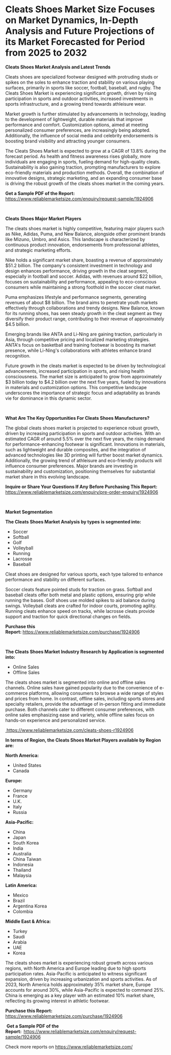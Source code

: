 <p><h1>Cleats Shoes Market Size Focuses on Market Dynamics, In-Depth Analysis and Future Projections of its Market Forecasted for Period from 2025 to 2032</h1></p><p><strong>Cleats Shoes Market Analysis and Latest Trends</strong></p>
<p><p>Cleats shoes are specialized footwear designed with protruding studs or spikes on the soles to enhance traction and stability on various playing surfaces, primarily in sports like soccer, football, baseball, and rugby. The Cleats Shoes Market is experiencing significant growth, driven by rising participation in sports and outdoor activities, increased investments in sports infrastructure, and a growing trend towards athleisure wear.</p><p>Market growth is further stimulated by advancements in technology, leading to the development of lightweight, durable materials that improve performance and comfort. Customization options, aimed at meeting personalized consumer preferences, are increasingly being adopted. Additionally, the influence of social media and celebrity endorsements is boosting brand visibility and attracting younger consumers.</p><p>The Cleats Shoes Market is expected to grow at a CAGR of 13.8% during the forecast period. As health and fitness awareness rises globally, more individuals are engaging in sports, fueling demand for high-quality cleats. Sustainability is also gaining traction, prompting manufacturers to explore eco-friendly materials and production methods. Overall, the combination of innovative designs, strategic marketing, and an expanding consumer base is driving the robust growth of the cleats shoes market in the coming years.</p></p>
<p><strong>Get a Sample PDF of the Report:&nbsp;</strong> <a href="https://www.reliablemarketsize.com/enquiry/request-sample/1924906?utm_campaign=2315&utm_medium=2&utm_source=Github&utm_content=ia&utm_term=28032025&utm_id=cleats-shoes">https://www.reliablemarketsize.com/enquiry/request-sample/1924906</a></p>
<p>&nbsp;</p>
<p><strong>Cleats Shoes Major Market Players</strong></p>
<p><p>The cleats shoes market is highly competitive, featuring major players such as Nike, Adidas, Puma, and New Balance, alongside other prominent brands like Mizuno, Umbro, and Asics. This landscape is characterized by continuous product innovation, endorsements from professional athletes, and strategic marketing efforts.</p><p>Nike holds a significant market share, boasting a revenue of approximately $51.2 billion. The company's consistent investment in technology and design enhances performance, driving growth in the cleat segment, especially in football and soccer. Adidas, with revenues around $22 billion, focuses on sustainability and performance, appealing to eco-conscious consumers while maintaining a strong foothold in the soccer cleat market.</p><p>Puma emphasizes lifestyle and performance segments, generating revenues of about $8 billion. The brand aims to penetrate youth markets effectively through collaborations and trendy designs. New Balance, known for its running shoes, has seen steady growth in the cleat segment as they diversify their product range, contributing to their revenue of approximately $4.5 billion.</p><p>Emerging brands like ANTA and Li-Ning are gaining traction, particularly in Asia, through competitive pricing and localized marketing strategies. ANTA's focus on basketball and training footwear is boosting its market presence, while Li-Ning's collaborations with athletes enhance brand recognition.</p><p>Future growth in the cleats market is expected to be driven by technological advancements, increased participation in sports, and rising health consciousness. The market size is anticipated to grow from approximately $3 billion today to $4.2 billion over the next five years, fueled by innovations in materials and customization options. This competitive landscape underscores the importance of strategic focus and adaptability as brands vie for dominance in this dynamic sector.</p></p>
<p>&nbsp;</p>
<p><strong>What Are The Key Opportunities For Cleats Shoes Manufacturers?</strong></p>
<p><p>The global cleats shoes market is projected to experience robust growth, driven by increasing participation in sports and outdoor activities. With an estimated CAGR of around 5.5% over the next five years, the rising demand for performance-enhancing footwear is significant. Innovations in materials, such as lightweight and durable composites, and the integration of advanced technologies like 3D printing will further boost market dynamics. Additionally, the growing trend of athleisure and eco-friendly products will influence consumer preferences. Major brands are investing in sustainability and customization, positioning themselves for substantial market share in this evolving landscape.</p></p>
<p><strong>Inquire or Share Your Questions If Any Before Purchasing This Report:</strong> <a href="https://www.reliablemarketsize.com/enquiry/pre-order-enquiry/1924906?utm_campaign=2315&utm_medium=2&utm_source=Github&utm_content=ia&utm_term=28032025&utm_id=cleats-shoes">https://www.reliablemarketsize.com/enquiry/pre-order-enquiry/1924906</a></p>
<p>&nbsp;</p>
<p><strong>Market Segmentation</strong></p>
<p><strong>The Cleats Shoes Market Analysis by types is segmented into:</strong></p>
<p><ul><li>Soccer</li><li>Softball</li><li>Golf</li><li>Volleyball</li><li>Running</li><li>Lacrosse</li><li>Baseball</li></ul></p>
<p><p>Cleat shoes are designed for various sports, each type tailored to enhance performance and stability on different surfaces. </p><p>Soccer cleats feature pointed studs for traction on grass. Softball and baseball cleats offer both metal and plastic options, ensuring grip while running the bases. Golf shoes use molded spikes to aid balance during swings. Volleyball cleats are crafted for indoor courts, promoting agility. Running cleats enhance speed on tracks, while lacrosse cleats provide support and traction for quick directional changes on fields.</p></p>
<p><strong>Purchase this Report:&nbsp;</strong><a href="https://www.reliablemarketsize.com/purchase/1924906?utm_campaign=2315&utm_medium=2&utm_source=Github&utm_content=ia&utm_term=28032025&utm_id=cleats-shoes">https://www.reliablemarketsize.com/purchase/1924906</a></p>
<p>&nbsp;</p>
<p><strong>The Cleats Shoes Market Industry Research by Application is segmented into:</strong></p>
<p><ul><li>Online Sales</li><li>Offline Sales</li></ul></p>
<p><p>The cleats shoes market is segmented into online and offline sales channels. Online sales have gained popularity due to the convenience of e-commerce platforms, allowing consumers to browse a wide range of styles and prices from home. In contrast, offline sales, including sports stores and specialty retailers, provide the advantage of in-person fitting and immediate purchase. Both channels cater to different consumer preferences, with online sales emphasizing ease and variety, while offline sales focus on hands-on experience and personalized service.</p></p>
<p><a href="https://www.reliablemarketsize.com/cleats-shoes-r1924906?utm_campaign=2315&utm_medium=2&utm_source=Github&utm_content=ia&utm_term=28032025&utm_id=cleats-shoes">&nbsp;https://www.reliablemarketsize.com/cleats-shoes-r1924906</a></p>
<p><strong>In terms of Region, the Cleats Shoes Market Players available by Region are:</strong></p>
<p>
    <p> <strong> North America: </strong>
        <ul>
            <li>United States</li>
            <li>Canada</li>
        </ul>
        </p> 
    <p> <strong> Europe: </strong>
        <ul>
            <li>Germany</li>
            <li>France</li>
            <li>U.K.</li>
            <li>Italy</li>
            <li>Russia</li>
        </ul>
        </p> 
    <p> <strong> Asia-Pacific: </strong>
        <ul>
            <li>China</li>
            <li>Japan</li>
            <li>South Korea</li>
            <li>India</li>
            <li>Australia</li>
            <li>China Taiwan</li>
            <li>Indonesia</li>
            <li>Thailand</li>
            <li>Malaysia</li>
        </ul>
        </p> 
    <p> <strong> Latin America: </strong>
        <ul>
            <li>Mexico</li>
            <li>Brazil</li>
            <li>Argentina Korea</li>
            <li>Colombia</li>
        </ul>
        </p> 
    <p> <strong> Middle East & Africa: </strong>
        <ul>
            <li>Turkey</li>
            <li>Saudi</li>
            <li>Arabia</li>
            <li>UAE</li>
            <li>Korea</li>
        </ul>
    </p>
    </p>
<p><p>The cleats shoes market is experiencing robust growth across various regions, with North America and Europe leading due to high sports participation rates. Asia-Pacific is anticipated to witness significant expansion, driven by increasing urbanization and sports activities. As of 2023, North America holds approximately 35% market share, Europe accounts for around 30%, while Asia-Pacific is expected to command 25%. China is emerging as a key player with an estimated 10% market share, reflecting its growing interest in athletic footwear.</p></p>
<p><strong>Purchase this Report: </strong><a href="https://www.reliablemarketsize.com/purchase/1924906?utm_campaign=2315&utm_medium=2&utm_source=Github&utm_content=ia&utm_term=28032025&utm_id=cleats-shoes">https://www.reliablemarketsize.com/purchase/1924906</a></p>
<p>&nbsp;<strong>Get a Sample PDF of the Report:&nbsp;&nbsp;</strong><a href="https://www.reliablemarketsize.com/enquiry/request-sample/1924906?utm_campaign=2315&utm_medium=2&utm_source=Github&utm_content=ia&utm_term=28032025&utm_id=cleats-shoes">https://www.reliablemarketsize.com/enquiry/request-sample/1924906</a></p>
<p><strong></strong></p>
<p>Check more reports on <a href="https://www.reliablemarketsize.com/?utm_campaign=2315&utm_medium=2&utm_source=Github&utm_content=ia&utm_term=28032025&utm_id=cleats-shoes">https://www.reliablemarketsize.com/</a></p>